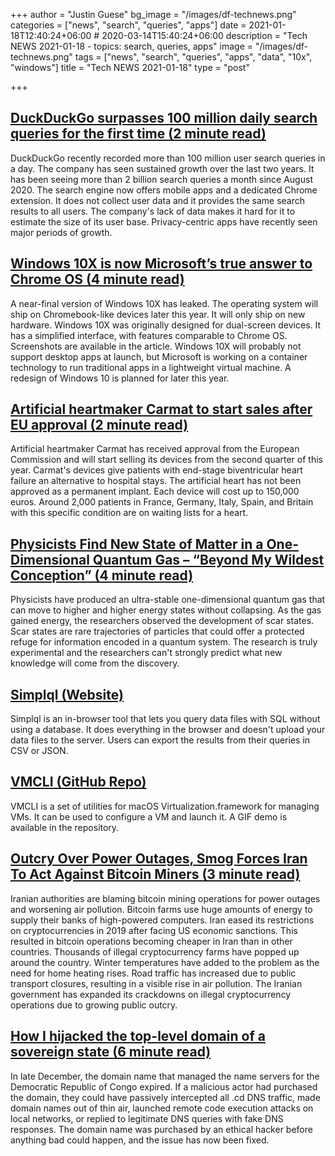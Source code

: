 +++
author = "Justin Guese"
bg_image = "/images/df-technews.png"
categories = ["news", "search", "queries", "apps"]
date = 2021-01-18T12:40:24+06:00 # 2020-03-14T15:40:24+06:00
description = "Tech NEWS 2021-01-18 - topics: search, queries, apps"
image = "/images/df-technews.png"
tags = ["news", "search", "queries", "apps", "data", "10x", "windows"]
title = "Tech NEWS 2021-01-18"
type = "post"

+++

## [DuckDuckGo surpasses 100 million daily search queries for the first time (2 minute read)](https://www.zdnet.com/article/duckduckgo-surpasses-100-million-daily-search-queries-for-the-first-time//1/01000177153211e1-7a54fa6e-dc4b-4f27-a7dc-4bcc158ba8b3-000000/77YOop3eC3GGPOxgDG5qpaXkGJu41xjITrlknuIQq7w=176)

DuckDuckGo recently recorded more than 100 million user search queries in a day. The company has seen sustained growth over the last two years. It has been seeing more than 2 billion search queries a month since August 2020. The search engine now offers mobile apps and a dedicated Chrome extension. It does not collect user data and it provides the same search results to all users. The company's lack of data makes it hard for it to estimate the size of its user base. Privacy-centric apps have recently seen major periods of growth.

## [Windows 10X is now Microsoft’s true answer to Chrome OS (4 minute read)](https://www.theverge.com/2021/1/14/22230554/microsoft-windows-10x-leak-chrome-os-chromebooks-hands-on/1/01000177153211e1-7a54fa6e-dc4b-4f27-a7dc-4bcc158ba8b3-000000/EkmplPWz0Yfy1k1g2EHHLiSIfFMbI5vaM1b8uG8mE6s=176)

A near-final version of Windows 10X has leaked. The operating system will ship on Chromebook-like devices later this year. It will only ship on new hardware. Windows 10X was originally designed for dual-screen devices. It has a simplified interface, with features comparable to Chrome OS. Screenshots are available in the article. Windows 10X will probably not support desktop apps at launch, but Microsoft is working on a container technology to run traditional apps in a lightweight virtual machine. A redesign of Windows 10 is planned for later this year.

## [Artificial heartmaker Carmat to start sales after EU approval (2 minute read)](https://www.reuters.com/article/uk-carmat-outlook/french-artificial-heart-maker-carmat-sees-commercial-sales-in-q2-shares-surge-idUKKBN29B0MG?edition-redirect=uk/1/01000177153211e1-7a54fa6e-dc4b-4f27-a7dc-4bcc158ba8b3-000000/EPf5eP1ohaXvbzxEUMvI1pY26MixIwErKP5rcLGEjIA=176)

Artificial heartmaker Carmat has received approval from the European Commission and will start selling its devices from the second quarter of this year. Carmat's devices give patients with end-stage biventricular heart failure an alternative to hospital stays. The artificial heart has not been approved as a permanent implant. Each device will cost up to 150,000 euros. Around 2,000 patients in France, Germany, Italy, Spain, and Britain with this specific condition are on waiting lists for a heart.

## [Physicists Find New State of Matter in a One-Dimensional Quantum Gas – “Beyond My Wildest Conception” (4 minute read)](https://scitechdaily.com/physicists-find-new-state-of-matter-in-a-one-dimensional-quantum-gas-beyond-my-wildest-conception//1/01000177153211e1-7a54fa6e-dc4b-4f27-a7dc-4bcc158ba8b3-000000/sR-q3UZLCOVf7Q4gbJ5S6SXMssKm3Eob1ikMql4VXpM=176)

Physicists have produced an ultra-stable one-dimensional quantum gas that can move to higher and higher energy states without collapsing. As the gas gained energy, the researchers observed the development of scar states. Scar states are rare trajectories of particles that could offer a protected refuge for information encoded in a quantum system. The research is truly experimental and the researchers can't strongly predict what new knowledge will come from the discovery.

## [Simplql (Website)](https://simplql.com//1/01000177153211e1-7a54fa6e-dc4b-4f27-a7dc-4bcc158ba8b3-000000/OCYLVogxkB2e2aMqr7YrrcsB9ncTOsiKJtoTveXz-cU=176)

Simplql is an in-browser tool that lets you query data files with SQL without using a database. It does everything in the browser and doesn't upload your data files to the server. Users can export the results from their queries in CSV or JSON.

## [VMCLI (GitHub Repo)](https://github.com/gyf304/vmcli/1/01000177153211e1-7a54fa6e-dc4b-4f27-a7dc-4bcc158ba8b3-000000/vAZrHCRMKss9ogyCUxpbrpVjxKDHPvMy6PosYdOopQs=176)

VMCLI is a set of utilities for macOS Virtualization.framework for managing VMs. It can be used to configure a VM and launch it. A GIF demo is available in the repository.

## [Outcry Over Power Outages, Smog Forces Iran To Act Against Bitcoin Miners (3 minute read)](https://www.rferl.org/a/iran-smog-bitcoin-mining/31049437.html/1/01000177153211e1-7a54fa6e-dc4b-4f27-a7dc-4bcc158ba8b3-000000/ZTgzChr756ejvDNKTzvAlrzgtjq7feNFDkKlnjchaQc=176)

Iranian authorities are blaming bitcoin mining operations for power outages and worsening air pollution. Bitcoin farms use huge amounts of energy to supply their banks of high-powered computers. Iran eased its restrictions on cryptocurrencies in 2019 after facing US economic sanctions. This resulted in bitcoin operations becoming cheaper in Iran than in other countries. Thousands of illegal cryptocurrency farms have popped up around the country. Winter temperatures have added to the problem as the need for home heating rises. Road traffic has increased due to public transport closures, resulting in a visible rise in air pollution. The Iranian government has expanded its crackdowns on illegal cryptocurrency operations due to growing public outcry.

## [How I hijacked the top-level domain of a sovereign state (6 minute read)](https://labs.detectify.com/2021/01/15/how-i-hijacked-the-top-level-domain-of-a-sovereign-state//1/01000177153211e1-7a54fa6e-dc4b-4f27-a7dc-4bcc158ba8b3-000000/LiRt-8lY1HXLfrlPiFKEYvCn78rM3pu0pfVS8b65HHI=176)

In late December, the domain name that managed the name servers for the Democratic Republic of Congo expired. If a malicious actor had purchased the domain, they could have passively intercepted all .cd DNS traffic, made domain names out of thin air, launched remote code execution attacks on local networks, or replied to legitimate DNS queries with fake DNS responses. The domain name was purchased by an ethical hacker before anything bad could happen, and the issue has now been fixed.


